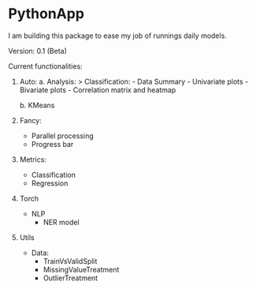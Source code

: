 # PythonApp
I am building this package to ease my job of runnings daily models.

Version: 0.1 (Beta)

Current functionalities:
1. Auto:
    a. Analysis:
        > Classification:
            - Data Summary
            - Univariate plots
            - Bivariate plots
            - Correlation matrix and heatmap

    b. KMeans
2. Fancy:
    - Parallel processing
    - Progress bar

3. Metrics:
    - Classification
    - Regression
4. Torch
    - NLP 
        - NER model

5. Utils
    - Data:
        - TrainVsValidSplit
        - MissingValueTreatment
        - OutlierTreatment
